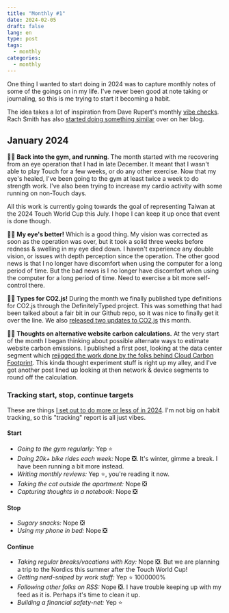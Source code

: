 ```yaml
---
title: "Monthly #1"
date: 2024-02-05
draft: false
lang: en
type: post
tags:
  - monthly
categories:
  - monthly
---
```


One thing I wanted to start doing in 2024 was to capture monthly notes of some of the goings on in my life. I've never been good at note taking or journaling, so this is me trying to start it becoming a habit.

The idea takes a lot of inspiration from Dave Rupert's monthly [vibe checks](/Users/fershad/Developer/quick-takes/src/posts/monthly-1.md). Rach Smith has also [started doing something similar](https://rachsmith.com/tags/#mn&n) over on her blog.

## January 2024

🏃‍♂️ **Back into the gym, and running**. The month started with me recovering from an eye operation that I had in late December. It meant that I wasn't able to play Touch for a few weeks, or do any other exercise. Now that my eye's healed, I've been going to the gym at least twice a week to do strength work. I've also been trying to increase my cardio activity with some running on non-Touch days.

All this work is currently going towards the goal of representing Taiwan at the 2024 Touch World Cup this July. I hope I can keep it up once that event is done though.

🧑‍🦲 **My eye's better!** Which is a good thing. My vision was corrected as soon as the operation was over, but it took a solid three weeks before redness & swelling in my eye died down. I haven't experience any double vision, or issues with depth perception since the operation. The other good news is that I no longer have discomfort when using the computer for a long period of time. But the bad news is I no longer have discomfort when using the computer for a long period of time. Need to exercise a bit more self-control there.

👨‍💻 **Types for CO2.js!** During the month we finally published type definitions for CO2.js through the DefinitelyTyped project. This was something that had been talked about a fair bit in our Github repo, so it was nice to finally get it over the line. We also [released two updates to CO2.js](https://www.thegreenwebfoundation.org/news/release-guide-co2-js-v0-14/) this month.

👨‍💻 **Thoughts on alternative website carbon calculations.** At the very start of the month I began thinking about possible alternate ways to estimate website carbon emissions. I published a first post, looking at the data center segment which [rejigged the work done by the folks behind Cloud Carbon Footprint](https://fershad.com/writing/adapting-cloud-carbon-footprints-methodology-to-website-carbon-estimates/). This kinda thought experiment stuff is right up my alley, and I've got another post lined up looking at then network & device segments to round off the calculation.

### Tracking start, stop, continue targets

These are things [I set out to do more or less of in 2024](https://qt.fershad.com/writing/start-stop-continue-2024/). I'm not big on habit tracking, so this "tracking" report is all just vibes.

#### **Start**

- _Going to the gym regularly:_ Yep ⭐
- _Doing 20k+ bike rides each week:_ Nope ❎. It's winter, gimme a break. I have been running a bit more instead.
- _Writing monthly reviews:_ Yep ⭐, you're reading it now.
- _Taking the cat outside the apartment:_ Nope ❎
- _Capturing thoughts in a notebook:_ Nope ❎

#### **Stop**

- _Sugary snacks:_ Nope ❎
- _Using my phone in bed:_ Nope ❎

#### **Continue**

- _Taking regular breaks/vacations with Kay:_ Nope ❎. But we are planning a trip to the Nordics this summer after the Touch World Cup!
- _Getting nerd-sniped by work stuff:_ Yep ⭐ 1000000%
- _Following other folks on RSS:_ Nope ❎. I have trouble keeping up with my feed as it is. Perhaps it's time to clean it up.
- _Building a financial safety-net:_ Yep ⭐
